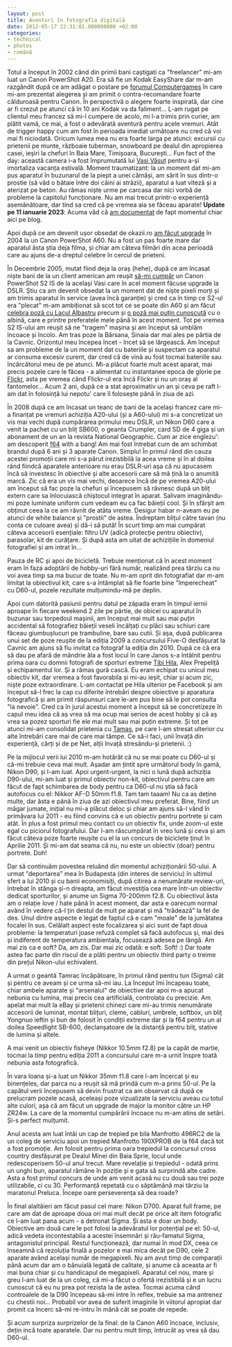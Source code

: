 ```yaml
---
layout: post
title: Aventuri în fotografia digitală
date: 2012-05-17 22:31:01.000000000 +02:00
categories:
- technical
- photos
- română
---
```

Totul a început în 2002 când din primii bani caștigati ca "freelancer" mi-am luat un Canon PowerShot A20. Era să fie un Kodak EasyShare dar m-am razgândit după ce am adăgat o postare pe [forumul Computergames](http://forum.computergames.ro/) în care mi-am prezentat alegerea și am primit o contra-recomandare foarte călduroasă pentru Canon. În perspectivă o alegere foarte inspirată, dar cine ar fi crezut pe atunci că în 10 ani Kodak va da faliment... L-am rugat pe clientul meu francez să mi-l cumpere de acolo, mi l-a trimis prin curier, am plătit vamă, ce mai, a fost o adevărată aventură pentru acele vremuri. Atât de trigger happy cum am fost în perioada imediat următoare nu cred că voi mai fi niciodată. Oricum lumea mea nu era foarte larga pe atunci: excursii cu prietenii pe munte, războaie tuberman, snowboard pe dealul din apropierea casei, ieșiri la chefuri în Baia Mare, Timișoara, București... Fun fact of the day: această camera i-a fost împrumutată lui [Vasi Văsuț](http://www.wphoto.ro/) pentru a-și imortaliza vacanța estivală. Moment traumatizant: la un moment dat mi-am pus aparatul în buzunarul de la piept a unei cămăși, am sărit în sus dintr-o prostie (să văd o bătaie între doi câini ai străzii), aparatul a luat viteză și a aterizat pe beton. Au rămas niște urme pe carcasa dar nici vorbă de probleme la capitolul funcționare. Nu am mai trecut printr-o experiență asemănătoare, dar tind sa cred că pe vremea aia se făceau aparate! **Update pe 11 ianuarie 2023**: Acuma văd că [am documentat](https://www.rusiczki.net/2003/04/14/what-a-weird-day/) de fapt momentul chiar aici pe blog.

Apoi după ce am devenit ușor obsedat de okazii.ro [am făcut upgrade](http://www.rusiczki.net/2004/01/30/digital-camera-upgrade/) în 2004 la un Canon PowerShot A60. Nu a fost un pas foarte mare dar aparatul ăsta știa deja filma, și chiar am câteva filmări din acea perioadă care au ajuns de-a dreptul celebre în cercul de prieteni.

În Decembrie 2005, mutat fiind deja la oraș (hehe), după ce am încasat niște bani de la un client american am reușit [să-mi cumpăr](http://www.rusiczki.net/2005/12/02/santa-came-early-this-year/) un Canon PowerShot S2 IS de la același Vasi care în acel moment făcuse upgrade la DSLR. Știu ca am devenit obsedat la un moment dat de niște pixeli morți și am trimis aparatul în service (avea încă garanție) și cred ca în timp ce S2-ul era "plecat" m-am ambiționat să scot tot ce se poate din A60 și am făcut [celebra poză cu Lacul Albastru](http://www.rusiczki.net/2006/06/08/stairs-from-a-blue-lake/) precum și [o poză mai puțin cunoscută](https://photos.rusiczki.net/photos/150467498) cu o albină, care e printre preferatele mele până în acest moment. Tot pe vremea S2 IS-ului am reușit să ne "tragem" mașina și am început să umblăm încoace și încolo. Am tras poze la Bârsana, Sinaia dar mai ales pe pârtia de la Cavnic. Orizontul meu începea încet - încet să se lărgească. Am început sa am probleme de la un moment dat cu bateriile și suspectam ca aparatul ar consuma excesiv curent, dar cred că de vină au fost tocmai bateriile sau încărcătorul meu de pe atunci. Mi-a plăcut foarte mult acest aparat, mai precis pozele care le făcea - a alimentat cu instantanee epoca de glorie pe [Flickr](http://www.flickr.com/photos/janos), asta pe vremea când Flickr-ul era încă Flickr și nu un oraș al fantomelor... Acum 2 ani, după ce a stat aproximativ un an și ceva pe raft l-am dat în folosință lui nepotu' care îl folosește până în ziua de azi.

În 2008 după ce am încasat un teanc de bani de la același francez care mi-a finanțat pe vremuri achiziția A20-ului (și a A60-ului) mi s-a concretizat un vis mai vechi după cumpărarea primului meu DSLR, un Nikon D60 care a venit la pachet cu un bliț SB600, o geanta Crumpler, card SD de 4 giga și un abonament de un an la revista National Geographic. Cum ar zice englezu': am descoperit [f64](http://www.f64.ro) with a bang! Am mai fost întrebat cum de am schimbat brandul după 6 ani și 3 aparate Canon. Simplu! În primul rând din cauza acestei promoții care mi s-a părut irezistibilă la acea vreme și în al doilea rând fiindcă aparatele anterioare nu erau DSLR-uri așa că nu apucasem încă să investesc în obiective și alte accesorii care să mă țină la o anumită marcă. Zic că era un vis mai vechi, deoarece încă de pe vremea A20-ului am început să fac poze la chefuri și începusem să râvnesc după un bliț extern care sa înlocuiască chiștocul integrat în aparat. Salivam imaginându-mi poze luminate uniform cum vedeam eu ca fac băieții cool. Și în sfârșit am obținut ceea la ce am râvnit de atâta vreme. Desigur habar n-aveam eu pe atunci de white balance și "prostii" de astea. Îndreptam blițul către tavan (nu conta ce culoare avea) și dă-i să pută! În scurt timp am mai cumpărat câteva accesorii esențiale: filtru UV (adică protecție pentru obiectiv), parasolar, kit de curățare. Și după asta am uitat de achizițiile în domeniul fotografiei și am intrat în...

Pauza de RC și apoi de bicicletă. Trebuie menționat că în acest moment eram în faza adoptării de hobby-uri fără număr, realizând prea târziu ca nu voi avea timp sa ma bucur de toate. Nu m-am oprit din fotografiat dar m-am limitat la obiectivul kit, care s-a întâmplat să fie foarte bine "împerecheat" cu D60-ul, pozele rezultate mulțumindu-mă pe deplin.

Apoi cum datorită pasiunii pentru datul pe zăpada eram în timpul iernii aproape în fiecare weekend 2 zile pe pârtie, de obicei cu aparatul în buzunar sau torpedoul mașinii, am început mai mult sau mai puțin accidental să fotografiez băieții veseli încălțați cu plăci sau schiuri care făceau giumbușlucuri pe trambuline, bare sau cutii. Și așa, după publicarea unui set de poze reușite de la ediția 2009 a concursului Five-O desfășurat la Cavnic am ajuns să fiu invitat ca fotograf la ediția din 2010. După ce că era să dau pe afară de mândrie ăla a fost locul în care Janos s-a întâlnit pentru prima oara cu domnii fotografi de sporturi extreme [Tibi Hila](http://www.hila.ro), Alex Prepeliță și echipamentul lor. Și a rămas gură cască. Eu eram echipat cu unicul meu obiectiv kit, dar vremea a fost favorabila și mi-au ieșit, chiar și acum zic, niște poze extraordinare. L-am contactat pe Hila ulterior pe Facebook și am început să-l frec la cap cu diferite întrebări despre obiective și aparatura fotografică și am primit răspunsuri care le-am pus bine să le pot consulta "la nevoie". Cred ca în jurul acestui moment a început să se concretizeze în capul meu idea că aș vrea să ma ocup mai serios de acest hobby și că aș vrea sa pozez sporturi fie ele mai mult sau mai puțin extreme. Și tot pe atunci mi-am consolidat prietenia cu [Tamas](http://hajdutamas.blogspot.com/), pe care l-am stresat ulterior cu alte întrebări care mai de care mai tâmpe. Ce să-i faci, unii învață din experiență, cărți și de pe Net, alții învață stresându-și prietenii. :)

Pe la mijlocul verii lui 2010 m-am hotărât că nu se mai poate cu D60-ul și că-mi trebuie ceva mai mult. Așadar am țintit spre următorul body în gamă, Nikon D90, și l-am luat. Apoi urgent-urgent, la nici o lună după achiziția D90-ului, mi-am luat și primul obiectiv non-kit, obiectivul pentru care am făcut de fapt schimbarea de body pentru ca D60-ul nu știa să facă autofocus cu el: Nikkor AF-D 50mm f1.8. Tam tam taaam! Nu ca as deține multe, dar ăsta e până în ziua de azi obiectivul meu preferat. Bine, fiind un măgar jumate, inițial nu mi-a plăcut deloc și chiar am ajuns să-l vând în primăvara lui 2011 - eu fiind convins că e un obiectiv pentru portrete și cam atât. În plus a fost primul meu contact cu un obiectiv fix, unde zoom-ul este egal cu piciorul fotografului. Dar l-am răscumpărat în vreo lună și ceva și am făcut câteva poze foarte reușite cu el la un concurs de biciclete ținut în Aprilie 2011. Și mi-am dat seama că nu, nu este un obiectiv (doar) pentru portrete.  Doh!

Dar să continuăm povestea reluând din momentul achiziționării 50-ului. A urmat "deportarea" mea în Budapesta (din interes de serviciu) în ultimul sfert a lui 2010 și cu banii economisiți, după citirea a nenumărate review-uri, întrebat în stânga și-n dreapta, am făcut investiția cea mare într-un obiectiv dedicat sporturilor, și anume un Sigma 70-200mm f2.8. Cu obiectivul ăsta am o relație love / hate până în acest moment, dar asta e oarecum normal având în vedere că-l țin destul de mult pe aparat și mă "trădează" la fel de des. Unul dintre aspecte e legat de faptul că e cam "moale" de la jumătatea focalei în sus. Celălalt aspect este focalizarea și aici sunt de fapt doua probleme: la temperaturi joase refuză complet să facă autofocus și, mai des și indiferent de temperatura ambientala, focusează adesea pe lângă. Am mai zis ca e soft? Da, am zis. Dar mai zic odată: e soft. Soft! :) Dar toate astea fac parte din riscul de a plăti pentru un obiectiv third party o treime din prețul Nikon-ului echivalent.

A urmat o geantă Tamrac încăpătoare, în primul rând pentru tun (Sigma) cât și pentru ce aveam și ce urma să-mi iau. La început îmi încapeau toate, chiar ambele aparate și "arsenalul" de obiective dar apoi m-a apucat nebunia cu lumina, mai precis cea artificială, controlata cu precizie. Am apelat mai mult la eBay și prietenii chinezi care mi-au trimis nenumărate accesorii de luminat, montat blițuri, cleme, cabluri, umbrele, softbox, un bliț Yongnuo ieftin și bun de folosit în condiții extreme dar și la f64 pentru un al doilea Speedlight SB-600, declanșatoare de la distanță pentru bliț, stative de lumina și altele.

A mai venit un obiectiv fisheye (Nikkor 10.5mm f2.8) pe la capăt de martie, tocmai la timp pentru ediția 2011 a concursului care m-a urnit înspre toată nebunia asta fotografică.

În vara Ioana și-a luat un Nikkor 35mm f1.8 care l-am încercat și eu binențeles, dar parca nu a reușit să mă prindă cum m-a prins 50-ul. Pe la capătul verii începusem să devin frustrat ca am observat că după ce prelucram pozele acasă, aceleași poze vizualizate la serviciu aveau cu totul alte culori, așa că am făcut un upgrade de major la monitor către un HP ZR24w. La care de la momentul cumpărării încoace nu m-am atins de setări. Și-s perfect mulțumit.

Anul acesta am luat întâi un cap de trepied pe bila Manfrotto 496RC2 de la un coleg de serviciu apoi un trepied Manfrotto 190XPROB de la f64 dacă tot a fost promoție. Am folosit pentru prima oara trepiedul la concursul cross country desfășurat pe Dealul Minei din Baia Sprie, locul unde redescoperisem 50-ul anul trecut. Mare revelație și trepiedul - odată prins un unghi bun, aparatul rămâne în poziție și e gata să surprindă alte cadre. Asta a fost primul concurs de unde am venit acasă nu cu două sau trei poze utilizabile, ci cu 30. Performanță repetată cu o săptămână mai târziu la maratonul Preluca. Începe oare perseverența să dea roade?

În final alaltăieri am făcut pasul cel mare: Nikon D700. Aparat full frame, pe care am dat de aproape doua ori mai mult decât pe orice alt item fotografic ce l-am luat pana acum - a detronat Sigma. Și asta e doar un body. Obiective am două care le pot folosi la adevăratul lor potențial pe el: 50-ul, adică vedeta incontestabila a acestei însemnări și rău-famatul Sigma, antagonistul principal. Restul funcționează, dar numai în mod DX, ceea ce înseamnă că rezoluția finală a pozelor e mai mica decât pe D90, cele 2 aparate având același număr de megapixeli. Nu am avut timp de comparații până acum dar am o bănuială legată de calitate, și anume că aceasta ar fi mai buna chiar și cu handicapul de megapixeli. Aparatul cel nou, mare și greu l-am luat de la un coleg, că mi-a făcut o ofertă irezistibilă și e un lucru cunoscut că eu nu prea pot rezista la de astea. Tocmai acuma când controalele de la D90 începeau să-mi intre în reflex, trebuie sa ma antrenez cu chestii noi... Probabil vor avea de suferit imaginile în viitorul apropiat dar promit ca încerc să-mi re-intru în mână cât se poate de repede.

Și acum surpriza surprizelor de la final: de la Canon A60 încoace, inclusiv, dețin incă toate aparatele. Dar nu pentru mult timp, întrucât aș vrea să dau D60-ul.
